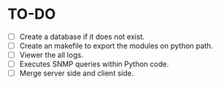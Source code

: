 # TO-DO

- [ ] Create a database if it does not exist.
- [ ] Create an makefile to export the modules on python path.
- [ ] Viewer the all logs.
- [ ] Executes SNMP queries within Python code.
- [ ] Merge server side and client side.
